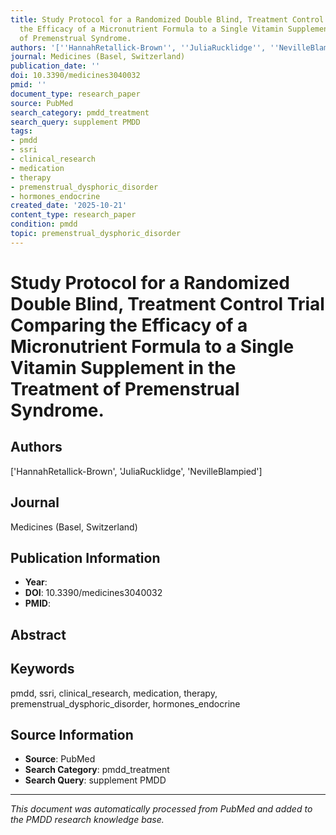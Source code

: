 ```yaml
---
title: Study Protocol for a Randomized Double Blind, Treatment Control Trial Comparing
  the Efficacy of a Micronutrient Formula to a Single Vitamin Supplement in the Treatment
  of Premenstrual Syndrome.
authors: '[''HannahRetallick-Brown'', ''JuliaRucklidge'', ''NevilleBlampied'']'
journal: Medicines (Basel, Switzerland)
publication_date: ''
doi: 10.3390/medicines3040032
pmid: ''
document_type: research_paper
source: PubMed
search_category: pmdd_treatment
search_query: supplement PMDD
tags:
- pmdd
- ssri
- clinical_research
- medication
- therapy
- premenstrual_dysphoric_disorder
- hormones_endocrine
created_date: '2025-10-21'
content_type: research_paper
condition: pmdd
topic: premenstrual_dysphoric_disorder
---
```


# Study Protocol for a Randomized Double Blind, Treatment Control Trial Comparing the Efficacy of a Micronutrient Formula to a Single Vitamin Supplement in the Treatment of Premenstrual Syndrome.

## Authors
['HannahRetallick-Brown', 'JuliaRucklidge', 'NevilleBlampied']

## Journal
Medicines (Basel, Switzerland)

## Publication Information
- **Year**: 
- **DOI**: 10.3390/medicines3040032
- **PMID**: 

## Abstract


## Keywords
pmdd, ssri, clinical_research, medication, therapy, premenstrual_dysphoric_disorder, hormones_endocrine

## Source Information
- **Source**: PubMed
- **Search Category**: pmdd_treatment
- **Search Query**: supplement PMDD

---
*This document was automatically processed from PubMed and added to the PMDD research knowledge base.*
